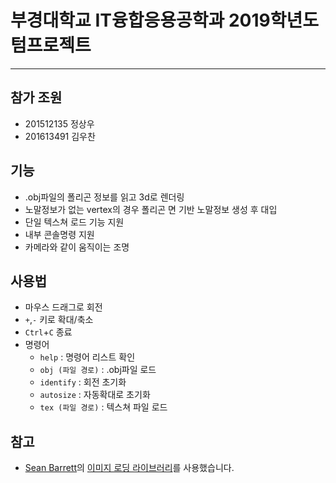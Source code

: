 # 부경대학교 IT융합응용공학과 2019학년도 텀프로젝트
---
## 참가 조원

* 201512135 정상우
* 201613491 김우찬

## 기능

* .obj파일의 폴리곤 정보를 읽고 3d로 렌더링
* 노말정보가 없는 vertex의 경우 폴리곤 면 기반 노말정보 생성 후 대입
* 단일 텍스쳐 로드 기능 지원
* 내부 콘솔명령 지원
* 카메라와 같이 움직이는 조명

## 사용법
* 마우스 드래그로 회전
* `+`,`-` 키로 확대/축소
* `Ctrl`+`C` 종료
* 명령어
	* `help` : 명령어 리스트 확인
	* `obj (파일 경로)` : .obj파일 로드
	* `identify` : 회전 초기화
	* `autosize` : 자동확대로 초기화
	* `tex (파일 경로)` : 텍스쳐 파일 로드
	
## 참고

* [Sean Barrett](https://github.com/nothings)의 [이미지 로딩 라이브러리](https://github.com/nothings/stb/blob/master/stb_image.h)를 사용했습니다.


